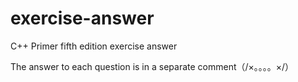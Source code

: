 # exercise-answer
C++ Primer fifth edition exercise answer

The answer to each question is in a separate comment（/×。。。。×/）
